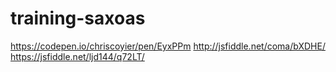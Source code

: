 # training-saxoas
https://codepen.io/chriscoyier/pen/EyxPPm
http://jsfiddle.net/coma/bXDHE/
https://jsfiddle.net/ljd144/q72LT/
